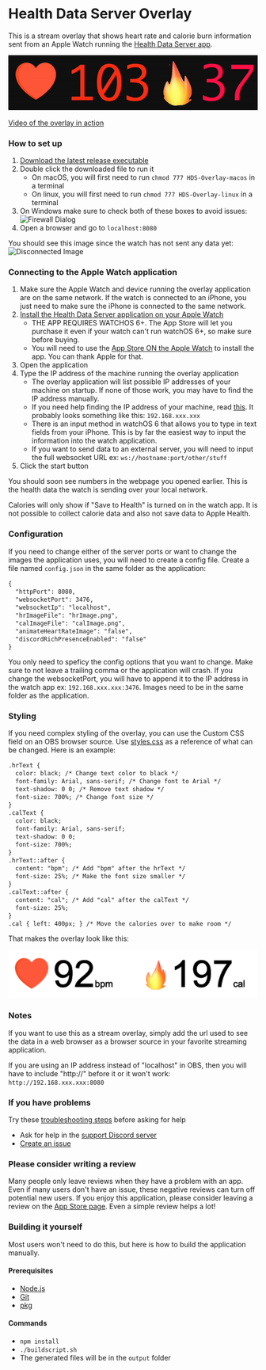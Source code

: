 # Health Data Server Overlay
This is a stream overlay that shows heart rate and calorie burn information sent from an Apple Watch running the [Health Data Server app](https://apps.apple.com/app/apple-store/id1496042074?pt=118722341&ct=GitHub&mt=8).

![Preview Image](https://github.com/Rexios80/Health-Data-Server-Overlay/raw/develop/PreviewImage.gif)

[Video of the overlay in action](https://www.youtube.com/watch?v=CFGlA7JWUFo)

### How to set up
1. [Download the latest release executable](https://github.com/Rexios80/Health-Data-Server-Overlay/releases)
2. Double click the downloaded file to run it
    - On macOS, you will first need to run `chmod 777 HDS-Overlay-macos` in a terminal
    - On linux, you will first need to run `chmod 777 HDS-Overlay-linux` in a terminal
3. On Windows make sure to check both of these boxes to avoid issues:
![Firewall Dialog](https://github.com/Rexios80/Health-Data-Server-Overlay/raw/master/firewall-dialog.png)
4. Open a browser and go to `localhost:8080`

You should see this image since the watch has not sent any data yet:
![Disconnected Image](https://github.com/Rexios80/Health-Data-Server-Overlay/raw/master/public/disconnected.png)

### Connecting to the Apple Watch application
1. Make sure the Apple Watch and device running the overlay application are on the same network. If the watch is connected to an iPhone, you just need to make sure the iPhone is connected to the same network.
2. [Install the Health Data Server application on your Apple Watch](https://apps.apple.com/us/app/health-data-server/id1496042074)
   - THE APP REQUIRES WATCHOS 6+. The App Store will let you purchase it even if your watch can't run watchOS 6+, so make sure before buying.
   - You will need to use the [App Store ON the Apple Watch](https://support.apple.com/guide/watch/get-more-apps-apd99e3c6a68/watchos) to install the app. You can thank Apple for that.
3. Open the application
4. Type the IP address of the machine running the overlay application
   - The overlay application will list possible IP addresses of your machine on startup. If none of those work, you may have to find the IP address manually.
   - If you need help finding the IP address of your machine, read [this](https://www.tp-link.com/us/support/faq/838/). It probably looks something like this: `192.168.xxx.xxx`
   - There is an input method in watchOS 6 that allows you to type in text fields from your iPhone. This is by far the easiest way to input the information into the watch application.
   - If you want to send data to an external server, you will need to input the full websocket URL ex: `ws://hostname:port/other/stuff`
5. Click the start button

You should soon see numbers in the webpage you opened earlier. This is the health data the watch is sending over your local network.

Calories will only show if "Save to Health" is turned on in the watch app. It is not possible to collect calorie data and also not save data to Apple Health.

### Configuration
If you need to change either of the server ports or want to change the images the application uses, you will need to create a config file. Create a file named `config.json` in the same folder as the application:
```
{
  "httpPort": 8080,
  "websocketPort": 3476,
  "websocketIp": "localhost",
  "hrImageFile": "hrImage.png",
  "calImageFile": "calImage.png",
  "animateHeartRateImage": "false",
  "discordRichPresenceEnabled": "false"
}
```
You only need to speficy the config options that you want to change. Make sure to not leave a trailing comma or the application will crash. If you change the websocketPort, you will have to append it to the IP address in the watch app ex: `192.168.xxx.xxx:3476`. Images need to be in the same folder as the application.

### Styling
If you need complex styling of the overlay, you can use the Custom CSS field on an OBS browser source. Use [styles.css](public/styles.css) as a reference of what can be changed. Here is an example:
```
.hrText {
  color: black; /* Change text color to black */
  font-family: Arial, sans-serif; /* Change font to Arial */
  text-shadow: 0 0; /* Remove text shadow */
  font-size: 700%; /* Change font size */
}
.calText {
  color: black;
  font-family: Arial, sans-serif;
  text-shadow: 0 0;
  font-size: 700%;
}
.hrText::after {
  content: "bpm"; /* Add "bpm" after the hrText */
  font-size: 25%; /* Make the font size smaller */
}
.calText::after {
  content: "cal"; /* Add "cal" after the calText */
  font-size: 25%;
}
.cal { left: 400px; } /* Move the calories over to make room */
```
That makes the overlay look like this:

![CSS Example](https://github.com/Rexios80/Health-Data-Server-Overlay/raw/develop/cssExample.png)

### Notes
If you want to use this as a stream overlay, simply add the url used to see the data in a web browser as a browser source in your favorite streaming application.

If you are using an IP address instead of "localhost" in OBS, then you will have to include "http://" before it or it won't work: `http://192.168.xxx.xxx:8080`

### If you have problems
Try these [troubleshooting steps](https://github.com/Rexios80/Health-Data-Server-Overlay/wiki/Troubleshooting) before asking for help
- Ask for help in the [support Discord server](https://discord.gg/fvmNWn)
- [Create an issue](https://github.com/Rexios80/Health-Data-Server-Overlay/issues/new?assignees=&labels=&template=bug-report.md&title=)

### Please consider writing a review
Many people only leave reviews when they have a problem with an app. Even if many users don't have an issue, these negative reviews can turn off potential new users. If you enjoy this application, please consider leaving a review on the [App Store page](https://apps.apple.com/app/apple-store/id1496042074?pt=118722341&ct=GitHub&mt=8). Even a simple review helps a lot!

### Building it yourself
Most users won't need to do this, but here is how to build the application manually.

#### Prerequisites
   - [Node.js](https://nodejs.org/)
   - [Git](https://git-scm.com/)
   - [pkg](https://github.com/vercel/pkg)

#### Commands
   - `npm install`
   - `./buildscript.sh`
   - The generated files will be in the `output` folder
